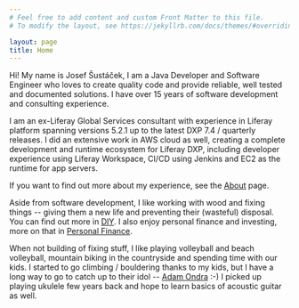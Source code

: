 ```yaml
---
# Feel free to add content and custom Front Matter to this file.
# To modify the layout, see https://jekyllrb.com/docs/themes/#overriding-theme-defaults

layout: page
title: Home
---
```


Hi! My name is Josef Šustáček, I am a Java Developer and Software Engineer who loves to create quality code and provide reliable, well tested and documented solutions. I have over 15 years of software development and consulting experience.  

I am an ex-Liferay Global Services consultant with experience in Liferay platform spanning versions 5.2.1 up to the latest DXP 7.4 / quarterly releases. I did an extensive work in AWS cloud as well, creating a complete development and runtime ecosystem for Liferay DXP, including developer experience using Liferay Workspace, CI/CD using Jenkins and EC2 as the runtime for app servers.

If you want to find out more about my experience, see the [About][about] page.

Aside from software development, I like working with wood and fixing things -- giving them a new life and preventing their (wasteful) disposal. You can find out more in [DIY][diy]. I also enjoy personal finance and investing, more on that in [Personal Finance][personal-finance].

When not building of fixing stuff, I like playing volleyball and beach volleyball, mountain biking in the countryside and spending time with our kids. I started to go climbing / bouldering thanks to my kids, but I have a long way to go to catch up to their idol -- [Adam Ondra][adam-ondra] :-) I picked up playing ukulele few years back and hope to learn basics of acoustic guitar as well.

[about]: /about "About"
[diy]: </diy> "DIY"
[personal-finance]: /personal-finance "Personal Finance"
[adam-ondra]: https://www.adamondra.com/cz/ "Adam Ondra"